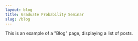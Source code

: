 ```yaml
---
layout: blog
title: Graduate Probability Seminar
slug: /blog
---
```


This is an example of a "Blog" page, displaying a list of posts.
<br />
